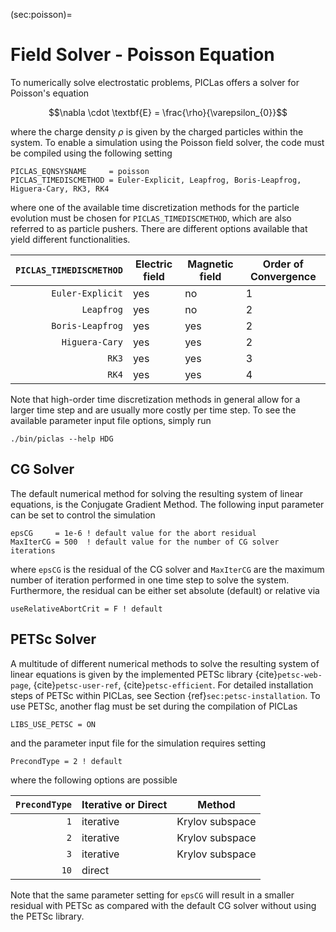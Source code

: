 (sec:poisson)=
# Field Solver - Poisson Equation
To numerically solve electrostatic problems, PICLas offers a solver for Poisson's equation

$$\nabla \cdot \textbf{E} = \frac{\rho}{\varepsilon_{0}}$$

where the charge density $\rho$ is given by the charged particles within the system.
To enable a simulation using the Poisson field solver, the code must be compiled using the following setting

    PICLAS_EQNSYSNAME     = poisson
    PICLAS_TIMEDISCMETHOD = Euler-Explicit, Leapfrog, Boris-Leapfrog, Higuera-Cary, RK3, RK4

where one of the available time discretization methods for the particle evolution must be chosen for `PICLAS_TIMEDISCMETHOD`, which
are also referred to as particle pushers.
There are different options available that yield different functionalities.

|  `PICLAS_TIMEDISCMETHOD` |   Electric field  |  Magnetic field  | Order of Convergence |
| -----------------------: | ----------------- | ---------------- |   -----------------  |
|     `Euler-Explicit`     |        yes        |        no        |           1          |
|        `Leapfrog`        |        yes        |        no        |           2          |
|     `Boris-Leapfrog`     |        yes        |        yes       |           2          |
|      `Higuera-Cary`      |        yes        |        yes       |           2          |
|           `RK3`          |        yes        |        yes       |           3          |
|           `RK4`          |        yes        |        yes       |           4          |

Note that high-order time discretization methods in general allow for a larger time step and are usually more costly per time step.
To see the available parameter input file options, simply run

    ./bin/piclas --help HDG

## CG Solver
The default numerical method for solving the resulting system of linear equations, is the Conjugate Gradient Method. The following
input parameter can be set to control the simulation

    epsCG     = 1e-6 ! default value for the abort residual
    MaxIterCG = 500  ! default value for the number of CG solver iterations

where `epsCG` is the residual of the CG solver and `MaxIterCG` are the maximum number of iteration performed in one time step to
solve the system.
Furthermore, the residual can be either set absolute (default) or relative via

    useRelativeAbortCrit = F ! default

## PETSc Solver
A multitude of different numerical methods to solve the resulting system of linear equations is given by the implemented PETSc
library {cite}`petsc-web-page`, {cite}`petsc-user-ref`, {cite}`petsc-efficient`. For detailed installation steps of PETSc within PICLas, see Section {ref}`sec:petsc-installation`.
To use PETSc, another flag must be set during the compilation of PICLas

    LIBS_USE_PETSC = ON

and the parameter input file for the simulation requires setting

    PrecondType = 2 ! default

where the following options are possible

|  `PrecondType`  | Iterative or Direct |      Method      |
| --------------: |  -----------------  | ---------------- |
|       `1`       |      iterative      |  Krylov subspace |
|       `2`       |      iterative      |  Krylov subspace |
|       `3`       |      iterative      |  Krylov subspace |
|       `10`      |        direct       |                  |

Note that the same parameter setting for `epsCG` will result in a smaller residual with PETSc as compared with the default CG solver
without using the PETSc library.


